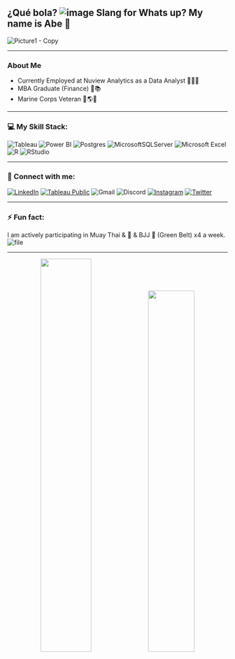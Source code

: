 ## ¿Qué bola? ![image](https://user-images.githubusercontent.com/74512335/135941465-33c1e6d8-4ee8-4622-96ae-3b3e5cd6887a.png)  Slang for Whats up?  My name is Abe 👋 
![Picture1 - Copy](https://user-images.githubusercontent.com/74512335/135945572-f5b27c7b-56c6-44a5-9d17-8d183304d1eb.jpg)
________________________________________________________________________________________________________________________________________________________________________________

### About Me
- Currently Employed at Nuview Analytics as a Data Analyst 👨🏻‍💻 
- MBA Graduate (Finance) 💸📚
- Marine Corps Veteran 🦅🌎⚓ 
________________________________________________________________________________________________________________________________________________________________________________

### 💻 My Skill Stack:
![Tableau](https://img.shields.io/badge/Tableau-E97627?style=for-the-badge&logo=Tableau&logoColor=white) ![Power BI](https://img.shields.io/badge/PowerBI-F2C811?style=for-the-badge&logo=Power%20BI&logoColor=black) ![Postgres](https://img.shields.io/badge/PostgreSQL-316192?style=for-the-badge&logo=postgresql&logoColor=white) ![MicrosoftSQLServer](https://img.shields.io/badge/Microsoft%20SQL%20Server-CC2927?style=for-the-badge&logo=microsoft%20sql%20server&logoColor=white) ![Microsoft Excel](https://img.shields.io/badge/Microsoft_Excel-217346?style=for-the-badge&logo=microsoft-excel&logoColor=white) ![R](https://img.shields.io/badge/r-%23276DC3.svg?style=for-the-badge&logo=r&logoColor=white) ![RStudio](https://img.shields.io/badge/RStudio-75AADB?style=for-the-badge&logo=RStudio&logoColor=white) 

________________________________________________________________________________________________________________________________________________________________________________

### 📲 Connect with me:
[![LinkedIn](https://img.shields.io/badge/linkedin-%230077B5.svg?style=for-the-badge&logo=linkedin&logoColor=white)](https://www.linkedin.com/in/abe-diaz/) [![Tableau Public](https://img.shields.io/badge/Tableau_Public-%232C2D72.svg?style=for-the-badge&logo=Tableau&&logoColor=white)](https://public.tableau.com/app/profile/abe.diaz) ![Gmail](https://img.shields.io/badge/abe.diaz305@gmail.com-D14836?style=for-the-badge&logo=gmail&logoColor=white) ![Discord](https://img.shields.io/badge/Discord_FL_Marine_2082-7289DA?style=for-the-badge&logo=discord&logoColor=white) [![Instagram](https://img.shields.io/badge/Instagram-%23E4405F.svg?style=for-the-badge&logo=Instagram&logoColor=white)](https://www.instagram.com/__abruhham__/) [![Twitter](https://img.shields.io/badge/Twitter-1DA1F2?style=for-the-badge&logo=Twitter&logoColor=white)](https://twitter.com/FL_Marine_Abe)
________________________________________________________________________________________________________________________________________________________________________________

### ⚡ Fun fact:
I am actively participating in Muay Thai & 🥊 & BJJ 🥋 (Green Belt) x4 a week.
![file](https://user-images.githubusercontent.com/74512335/144820266-e5755262-4ae5-40fa-a211-39567d04ecea.jpeg)

____________________________________________________________________________________________________________________________________________________

<p align="center">
<img src="https://github-readme-stats.vercel.app/api?username=FL-Marine&show_icons=true&theme=nord" width="48%"></img> <img src="https://github-readme-stats.vercel.app/api/top-langs/?username=FL-Marine&langs_count=5" width="46%"></img> 
</p>


